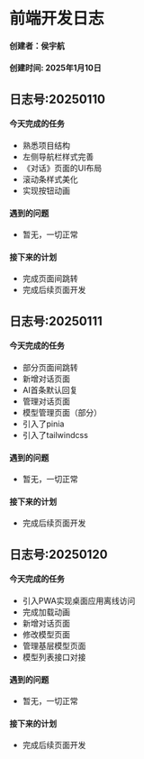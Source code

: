 # 前端开发日志
#### 创建者：侯宇航
#### 创建时间: 2025年1月10日

## 日志号:20250110
#### 今天完成的任务
- 熟悉项目结构
- 左侧导航栏样式完善
- 《对话》页面的UI布局
- 滚动条样式美化
- 实现按钮动画
####  遇到的问题
- 暂无，一切正常
#### 接下来的计划
- 完成页面间跳转
- 完成后续页面开发

## 日志号:20250111
#### 今天完成的任务
- 部分页面间跳转
- 新增对话页面
- AI首条默认回复
- 管理对话页面
- 模型管理页面（部分）
- 引入了pinia
- 引入了tailwindcss
####  遇到的问题
- 暂无，一切正常
#### 接下来的计划
- 完成后续页面开发


## 日志号:20250120
#### 今天完成的任务
- 引入PWA实现桌面应用离线访问
- 完成加载动画
- 新增对话页面
- 修改模型页面
- 管理基层模型页面
- 模型列表接口对接
####  遇到的问题
- 暂无，一切正常
#### 接下来的计划
- 完成后续页面开发


